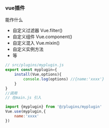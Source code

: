 ### vue插件
能作什么
- 自定义过滤器 Vue.filter()
- 自定义组件 Vue.component()
- 自定义混入 Vue.mixin()
- 自定义实例方法
- 等



```js
// src/plugins/myplugin.js
export const myplugin={
    install(Vue,options){
        console.log(options) //{name:'xxxx'}
    }
}
//调用
// 在main.js 引入

import {myplugin} from '@/plugins/myplugin'
Vue.use(myplugin,{
    name:'xxxx'
})


```